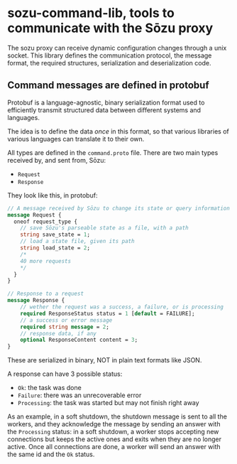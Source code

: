 # sozu-command-lib, tools to communicate with the Sōzu proxy

The sozu proxy can receive dynamic configuration changes through a unix socket.
This library defines the communication protocol, the message format, the required
structures, serialization and deserialization code.

## Command messages are defined in protobuf

Protobuf is a language-agnostic, binary serialization format
used to efficiently transmit structured data between different systems and languages.

The idea is to define the data _once_ in this format, so that various libraries
of various languages can translate it to their own.

All types are defined in the `command.proto` file.
There are two main types received by, and sent from, Sōzu:

- `Request`
- `Response`

They look like this, in protobuf:

```protobuf
// A message received by Sōzu to change its state or query information
message Request {
  oneof request_type {
    // save Sōzu's parseable state as a file, with a path
    string save_state = 1;
    // load a state file, given its path
    string load_state = 2;
    /*
    40 more requests
    */
  }
}
```

```protobuf
// Response to a request
message Response {
    // wether the request was a success, a failure, or is processing
    required ResponseStatus status = 1 [default = FAILURE];
    // a success or error message
    required string message = 2;
    // response data, if any
    optional ResponseContent content = 3;
}
```

These are serialized in binary, NOT in plain text formats like JSON.

A response can have 3 possible status:

- `Ok`: the task was done
- `Failure`: there was an unrecoverable error
- `Processing`: the task was started but may not finish right away

As an example, in a soft shutdown, the shutdown message is sent to all
the workers, and they acknowledge the message by sending an answer
with the `Processing` status: in a soft shutdown, a worker stops accepting
new connections but keeps the active ones and exits when they are no longer
active. Once all connections are done, a worker will send an answer
with the same id and the `Ok` status.

